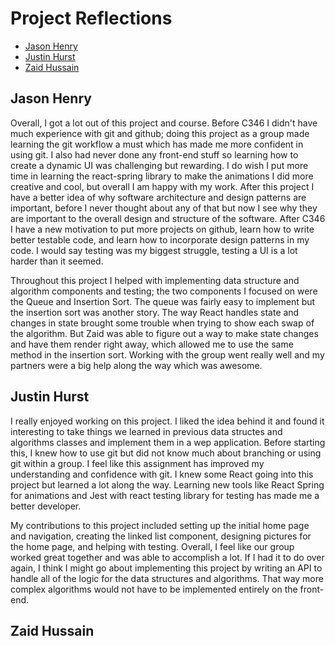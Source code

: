  # Project Reflections
- [Jason Henry](#jason-henry)
- [Justin Hurst](#justin-hurst)
- [Zaid Hussain](#zaid-hussain)

 ## Jason Henry
 Overall, I got a lot out of this project and course. Before C346 I didn't have much experience with git and github; doing this project as a group made learning the git workflow a must which has made me more confident in using git. I also had never done any front-end stuff so learning how to create a dynamic UI was challenging but rewarding. I do wish I put more time in learning the react-spring library to make the animations I did more creative and cool, but overall I am happy with my work. After this project I have a better idea of why software architecture and design patterns are important, before I never thought about any of that but now I see why they are important to the overall design and structure of the software. After C346 I have a new motivation to put more projects on github, learn how to write better testable code, and learn how to incorporate design patterns in my code. I would say testing was my biggest struggle, testing a UI is a lot harder than it seemed. 
 
Throughout this project I helped with implementing data structure and algorithm components and testing; the two components I focused on were the Queue and Insertion Sort. The queue was fairly easy to implement but the insertion sort was another story. The way React handles state and changes in state brought some trouble when trying to show each swap of the algorithm. But Zaid was able to figure out a way to make state changes and have them render right away, which allowed me to use the same method in the insertion sort. Working with the group went really well and my partners were a big help along the way which was awesome. 

 ## Justin Hurst
I really enjoyed working on this project. I liked the idea behind it and found it interesting to take things we learned in previous data structes and algorithms classes and implement them in a wep application. Before starting this, I knew how to use git but did not know much about branching or using git within a group. I feel like this assignment has improved my understanding and confidence with git. I knew some React going into this project but learned a lot along the way. Learning new tools like React Spring for animations and Jest with react testing library for testing has made me a better developer. 

My contributions to this project included setting up the initial home page and navigation, creating the linked list component, designing pictures for the home page, and helping with testing. Overall, I feel like our group worked great together and was able to accomplish a lot. If I had it to do over again, I think I might go about implementing this project by writing an API to handle all of the logic for the data structures and algorithms. That way more complex algorithms would not have to be implemented entirely on the front-end. 


 ## Zaid Hussain
